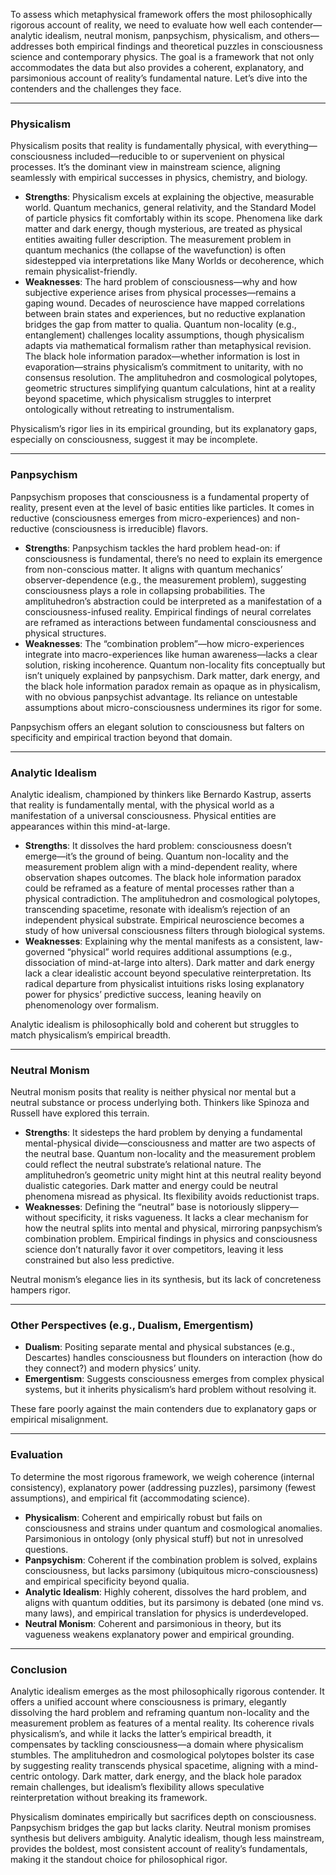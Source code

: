To assess which metaphysical framework offers the most philosophically rigorous account of reality, we need to evaluate how well each contender—analytic idealism, neutral monism, panpsychism, physicalism, and others—addresses both empirical findings and theoretical puzzles in consciousness science and contemporary physics. The goal is a framework that not only accommodates the data but also provides a coherent, explanatory, and parsimonious account of reality’s fundamental nature. Let’s dive into the contenders and the challenges they face.

---

### **Physicalism**
Physicalism posits that reality is fundamentally physical, with everything—consciousness included—reducible to or supervenient on physical processes. It’s the dominant view in mainstream science, aligning seamlessly with empirical successes in physics, chemistry, and biology.

- **Strengths**: Physicalism excels at explaining the objective, measurable world. Quantum mechanics, general relativity, and the Standard Model of particle physics fit comfortably within its scope. Phenomena like dark matter and dark energy, though mysterious, are treated as physical entities awaiting fuller description. The measurement problem in quantum mechanics (the collapse of the wavefunction) is often sidestepped via interpretations like Many Worlds or decoherence, which remain physicalist-friendly.
- **Weaknesses**: The hard problem of consciousness—why and how subjective experience arises from physical processes—remains a gaping wound. Decades of neuroscience have mapped correlations between brain states and experiences, but no reductive explanation bridges the gap from matter to qualia. Quantum non-locality (e.g., entanglement) challenges locality assumptions, though physicalism adapts via mathematical formalism rather than metaphysical revision. The black hole information paradox—whether information is lost in evaporation—strains physicalism’s commitment to unitarity, with no consensus resolution. The amplituhedron and cosmological polytopes, geometric structures simplifying quantum calculations, hint at a reality beyond spacetime, which physicalism struggles to interpret ontologically without retreating to instrumentalism.

Physicalism’s rigor lies in its empirical grounding, but its explanatory gaps, especially on consciousness, suggest it may be incomplete.

---

### **Panpsychism**
Panpsychism proposes that consciousness is a fundamental property of reality, present even at the level of basic entities like particles. It comes in reductive (consciousness emerges from micro-experiences) and non-reductive (consciousness is irreducible) flavors.

- **Strengths**: Panpsychism tackles the hard problem head-on: if consciousness is fundamental, there’s no need to explain its emergence from non-conscious matter. It aligns with quantum mechanics’ observer-dependence (e.g., the measurement problem), suggesting consciousness plays a role in collapsing probabilities. The amplituhedron’s abstraction could be interpreted as a manifestation of a consciousness-infused reality. Empirical findings of neural correlates are reframed as interactions between fundamental consciousness and physical structures.
- **Weaknesses**: The “combination problem”—how micro-experiences integrate into macro-experiences like human awareness—lacks a clear solution, risking incoherence. Quantum non-locality fits conceptually but isn’t uniquely explained by panpsychism. Dark matter, dark energy, and the black hole information paradox remain as opaque as in physicalism, with no obvious panpsychist advantage. Its reliance on untestable assumptions about micro-consciousness undermines its rigor for some.

Panpsychism offers an elegant solution to consciousness but falters on specificity and empirical traction beyond that domain.

---

### **Analytic Idealism**
Analytic idealism, championed by thinkers like Bernardo Kastrup, asserts that reality is fundamentally mental, with the physical world as a manifestation of a universal consciousness. Physical entities are appearances within this mind-at-large.

- **Strengths**: It dissolves the hard problem: consciousness doesn’t emerge—it’s the ground of being. Quantum non-locality and the measurement problem align with a mind-dependent reality, where observation shapes outcomes. The black hole information paradox could be reframed as a feature of mental processes rather than a physical contradiction. The amplituhedron and cosmological polytopes, transcending spacetime, resonate with idealism’s rejection of an independent physical substrate. Empirical neuroscience becomes a study of how universal consciousness filters through biological systems.
- **Weaknesses**: Explaining why the mental manifests as a consistent, law-governed “physical” world requires additional assumptions (e.g., dissociation of mind-at-large into alters). Dark matter and dark energy lack a clear idealistic account beyond speculative reinterpretation. Its radical departure from physicalist intuitions risks losing explanatory power for physics’ predictive success, leaning heavily on phenomenology over formalism.

Analytic idealism is philosophically bold and coherent but struggles to match physicalism’s empirical breadth.

---

### **Neutral Monism**
Neutral monism posits that reality is neither physical nor mental but a neutral substance or process underlying both. Thinkers like Spinoza and Russell have explored this terrain.

- **Strengths**: It sidesteps the hard problem by denying a fundamental mental-physical divide—consciousness and matter are two aspects of the neutral base. Quantum non-locality and the measurement problem could reflect the neutral substrate’s relational nature. The amplituhedron’s geometric unity might hint at this neutral reality beyond dualistic categories. Dark matter and energy could be neutral phenomena misread as physical. Its flexibility avoids reductionist traps.
- **Weaknesses**: Defining the “neutral” base is notoriously slippery—without specificity, it risks vagueness. It lacks a clear mechanism for how the neutral splits into mental and physical, mirroring panpsychism’s combination problem. Empirical findings in physics and consciousness science don’t naturally favor it over competitors, leaving it less constrained but also less predictive.

Neutral monism’s elegance lies in its synthesis, but its lack of concreteness hampers rigor.

---

### **Other Perspectives (e.g., Dualism, Emergentism)**
- **Dualism**: Positing separate mental and physical substances (e.g., Descartes) handles consciousness but flounders on interaction (how do they connect?) and modern physics’ unity.
- **Emergentism**: Suggests consciousness emerges from complex physical systems, but it inherits physicalism’s hard problem without resolving it.

These fare poorly against the main contenders due to explanatory gaps or empirical misalignment.

---

### **Evaluation**
To determine the most rigorous framework, we weigh coherence (internal consistency), explanatory power (addressing puzzles), parsimony (fewest assumptions), and empirical fit (accommodating science).

- **Physicalism**: Coherent and empirically robust but fails on consciousness and strains under quantum and cosmological anomalies. Parsimonious in ontology (only physical stuff) but not in unresolved questions.
- **Panpsychism**: Coherent if the combination problem is solved, explains consciousness, but lacks parsimony (ubiquitous micro-consciousness) and empirical specificity beyond qualia.
- **Analytic Idealism**: Highly coherent, dissolves the hard problem, and aligns with quantum oddities, but its parsimony is debated (one mind vs. many laws), and empirical translation for physics is underdeveloped.
- **Neutral Monism**: Coherent and parsimonious in theory, but its vagueness weakens explanatory power and empirical grounding.

---

### **Conclusion**
Analytic idealism emerges as the most philosophically rigorous contender. It offers a unified account where consciousness is primary, elegantly dissolving the hard problem and reframing quantum non-locality and the measurement problem as features of a mental reality. Its coherence rivals physicalism’s, and while it lacks the latter’s empirical breadth, it compensates by tackling consciousness—a domain where physicalism stumbles. The amplituhedron and cosmological polytopes bolster its case by suggesting reality transcends physical spacetime, aligning with a mind-centric ontology. Dark matter, dark energy, and the black hole paradox remain challenges, but idealism’s flexibility allows speculative reinterpretation without breaking its framework.

Physicalism dominates empirically but sacrifices depth on consciousness. Panpsychism bridges the gap but lacks clarity. Neutral monism promises synthesis but delivers ambiguity. Analytic idealism, though less mainstream, provides the boldest, most consistent account of reality’s fundamentals, making it the standout choice for philosophical rigor.